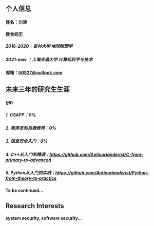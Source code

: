 ## 个人信息
#### 姓名：刘涛
#### 教育经历
##### 2016-2020：吉林大学 地球物理学
##### 2021-now ：上海交通大学 计算机科学与技术
#### 邮箱：lt0527@outlook.com

## 未来三年的研究生生涯
#### 研0
##### 1. CSAPP：0%
##### 2. 程序员的自我修养：0%
##### 3. 信息安全入门：0%
##### 4. C++从入门到精通：https://github.com/Anticorianderist/C-from-primary-to-advanced
##### 5. Python从入门到实践：https://github.com/Anticorianderist/Python-from-theory-to-practice
#### To be continued...

## Research Interests
#### system security, software security...
